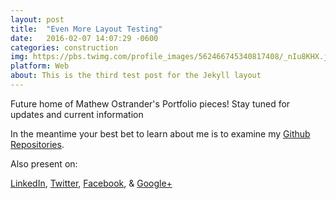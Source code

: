 ```yaml
---
layout: post
title:  "Even More Layout Testing"
date:   2016-02-07 14:07:29 -0600
categories: construction
img: https://pbs.twimg.com/profile_images/562466745340817408/_nIu8KHX.jpeg
platform: Web
about: This is the third test post for the Jekyll layout
---
```


Future home of Mathew Ostrander's Portfolio pieces!
Stay tuned for updates and current information

In the meantime your best bet to learn about me is to examine my [Github Repositories](https://github.com/MAOstrander).

Also present on:

  [LinkedIn](https://www.linkedin.com/in/maostrander),
  [Twitter](https://twitter.com/OstranderMat),
  [Facebook](https://www.facebook.com/ostrandacon), &
  [Google+](https://plus.google.com/u/0/+MathewOstrander)
